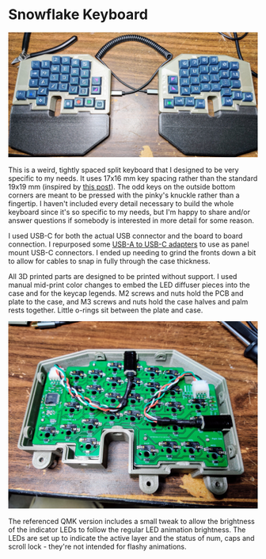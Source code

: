 # Snowflake Keyboard
![Overview Image](/pictures/overview.jpg)

This is a weird, tightly spaced split keyboard that I designed to be very specific to my needs. It uses 17x16 mm key spacing rather than the standard 19x19 mm (inspired by [this post](https://www.reddit.com/r/ErgoMechKeyboards/comments/hudjyt/current_research_on_ergonomics_keyboard_design/)). The odd keys on the outside bottom corners are meant to be pressed with the pinky's knuckle rather than a fingertip. I haven't included every detail necessary to build the whole keyboard since it's so specific to my needs, but I'm happy to share and/or answer questions if somebody is interested in more detail for some reason.

I used USB-C for both the actual USB connector and the board to board connection. I repurposed some [USB-A to USB-C adapters](https://www.amazon.com/gp/product/B07VCZV3R4/ref=ppx_yo_dt_b_asin_title_o09_s00?ie=UTF8&psc=1) to use as panel mount USB-C connectors. I ended up needing to grind the fronts down a bit to allow for cables to snap in fully through the case thickness.

All 3D printed parts are designed to be printed without support. I used manual mid-print color changes to embed the LED diffuser pieces into the case and for the keycap legends. M2 screws and nuts hold the PCB and plate to the case, and M3 screws and nuts hold the case halves and palm rests together. Little o-rings sit between the plate and case.

![Inside Image](/pictures/inside.jpg)

The referenced QMK version includes a small tweak to allow the brightness of the indicator LEDs to follow the regular LED animation brightness. The LEDs are set up to indicate the active layer and the status of num, caps and scroll lock - they're not intended for flashy animations.
